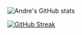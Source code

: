 ![Andre's GitHub stats](https://github-readme-stats.vercel.app/api?username=andreterceiro&show_icons=true&hide=commits&theme=radical)


[![GitHub Streak](https://streak-stats.demolab.com/?user=andreterceiro)](https://git.io/streak-stats)
